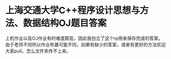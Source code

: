 # 上海交通大学C++程序设计思想与方法、数据结构OJ题目答案
上机作业以及OJ作业有时难度颇高，因此我创立了这个rp用来保存完成的答案，由于老师不同所以作业布置可能不同，如果有缺少的答案，或者有更好的方法欢迎大家pull。怎么文件夹传不上来。
